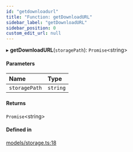 ```yaml
---
id: "getdownloadurl"
title: "Function: getDownloadURL"
sidebar_label: "getDownloadURL"
sidebar_position: 0
custom_edit_url: null
---
```


▸ **getDownloadURL**(`storagePath`): `Promise`<string\>

#### Parameters

| Name | Type |
| :------ | :------ |
| `storagePath` | `string` |

#### Returns

`Promise`<string\>

#### Defined in

[models/storage.ts:18](https://github.com/Camberi/firecms/blob/b1328ad/src/models/storage.ts#L18)

